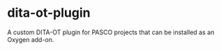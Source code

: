 # dita-ot-plugin

A custom DITA-OT plugin for PASCO projects that can be installed as an Oxygen add-on.
